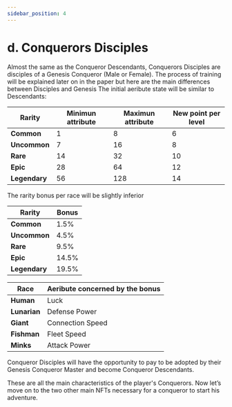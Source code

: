 ```yaml
---
sidebar_position: 4
---
```


# d. Conquerors Disciples

Almost the same as the Conqueror Descendants, Conquerors Disciples are disciples of a Genesis Conqueror (Male or Female). The process of training will be explained later on in the paper but here are the main differences between Disciples and Genesis
The initial aeribute state will be similar to Descendants:

|Rarity|Minimun attribute|Maximun attribute |New point per level|
|-------------|------|--------|----|
|**Common**|1|8|6|
|**Uncommon**|7|16|8|
|**Rare**|14|32|10|
|**Epic**|28|64|12|
|**Legendary**|56|128|14|

The rarity bonus per race will be slightly inferior

|Rarity | Bonus |
|------|------|
|**Common**|1.5%|
|**Uncommon**|4.5%|
|**Rare**|9.5%|
|**Epic**|14.5%|
|**Legendary**|19.5%|

|Race | Aeribute concerned by the bonus |
|------|------|
|**Human**|Luck|
|**Lunarian**|Defense Power|
|**Giant**|Connection Speed|
|**Fishman**|Fleet Speed|
|**Minks**|Attack Power|

Conqueror Disciples will have the opportunity to pay to be adopted by their Genesis Conqueror Master and become Conqueror Descendants.

These are all the main characteristics of the player's Conquerors. Now let’s move on to the two other main NFTs necessary for a conqueror to start his adventure.